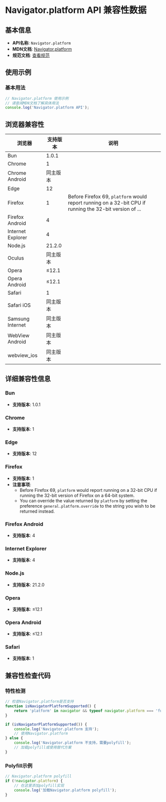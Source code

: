 # Navigator.platform API 兼容性数据

## 基本信息

- **API名称**: `Navigator.platform`
- **MDN文档**: [Navigator.platform](https://developer.mozilla.org/docs/Web/API/Navigator/platform)
- **规范文档**: [查看规范](https://html.spec.whatwg.org/multipage/system-state.html#dom-navigator-platform-dev)

## 使用示例

### 基本用法

```javascript
// Navigator.platform 使用示例
// 请查阅MDN文档了解具体用法
console.log('Navigator.platform API');
```

## 浏览器兼容性

| 浏览器 | 支持版本 | 说明 |
|--------|----------|------|
| Bun | 1.0.1 |  |
| Chrome | 1 |  |
| Chrome Android | 同主版本 |  |
| Edge | 12 |  |
| Firefox | 1 | Before Firefox 69, `platform` would report running on a 32-bit CPU if running the 32-bit version of ... |
| Firefox Android | 4 |  |
| Internet Explorer | 4 |  |
| Node.js | 21.2.0 |  |
| Oculus | 同主版本 |  |
| Opera | ≤12.1 |  |
| Opera Android | ≤12.1 |  |
| Safari | 1 |  |
| Safari iOS | 同主版本 |  |
| Samsung Internet | 同主版本 |  |
| WebView Android | 同主版本 |  |
| webview_ios | 同主版本 |  |

## 详细兼容性信息

### Bun

- **支持版本**: 1.0.1

### Chrome

- **支持版本**: 1

### Edge

- **支持版本**: 12

### Firefox

- **支持版本**: 1
- **注意事项**:
  - Before Firefox 69, `platform` would report running on a 32-bit CPU if running the 32-bit version of Firefox on a 64-bit system.
  - You can override the value returned by `platform` by setting the preference `general.platform.override` to the string you wish to be returned instead.

### Firefox Android

- **支持版本**: 4

### Internet Explorer

- **支持版本**: 4

### Node.js

- **支持版本**: 21.2.0

### Opera

- **支持版本**: ≤12.1

### Opera Android

- **支持版本**: ≤12.1

### Safari

- **支持版本**: 1

## 兼容性检查代码

### 特性检测

```javascript
// 检查Navigator.platform是否支持
function isNavigatorPlatformSupported() {
    return 'platform' in navigator && typeof navigator.platform === 'function';
}

if (isNavigatorPlatformSupported()) {
    console.log('Navigator.platform 支持');
    // 使用Navigator.platform
} else {
    console.log('Navigator.platform 不支持，需要polyfill');
    // 加载polyfill或使用替代方案
}
```

### Polyfill示例

```javascript
// Navigator.platform polyfill
if (!navigator.platform) {
    // 在这里添加polyfill实现
    console.log('加载Navigator.platform polyfill');
}
```


